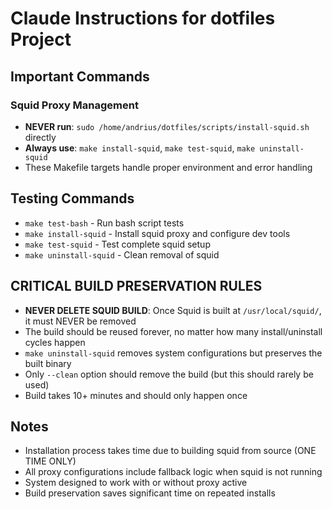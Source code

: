 # Claude Instructions for dotfiles Project

## Important Commands

### Squid Proxy Management
- **NEVER run**: `sudo /home/andrius/dotfiles/scripts/install-squid.sh` directly
- **Always use**: `make install-squid`, `make test-squid`, `make uninstall-squid`
- These Makefile targets handle proper environment and error handling

## Testing Commands
- `make test-bash` - Run bash script tests
- `make install-squid` - Install squid proxy and configure dev tools
- `make test-squid` - Test complete squid setup
- `make uninstall-squid` - Clean removal of squid

## CRITICAL BUILD PRESERVATION RULES
- **NEVER DELETE SQUID BUILD**: Once Squid is built at `/usr/local/squid/`, it must NEVER be removed
- The build should be reused forever, no matter how many install/uninstall cycles happen
- `make uninstall-squid` removes system configurations but preserves the built binary
- Only `--clean` option should remove the build (but this should rarely be used)
- Build takes 10+ minutes and should only happen once

## Notes
- Installation process takes time due to building squid from source (ONE TIME ONLY)
- All proxy configurations include fallback logic when squid is not running
- System designed to work with or without proxy active
- Build preservation saves significant time on repeated installs